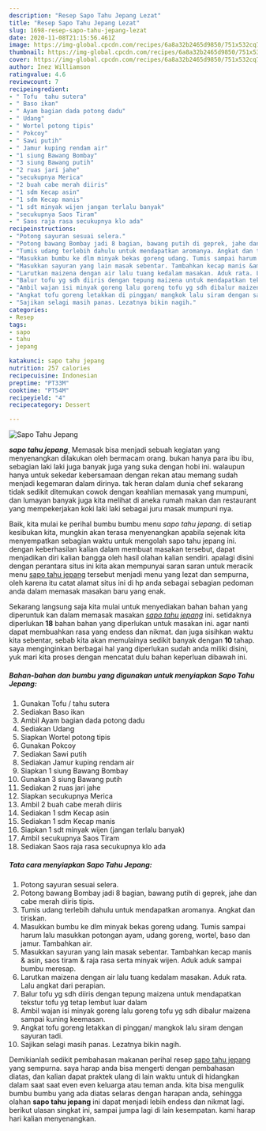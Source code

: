 ```yaml
---
description: "Resep Sapo Tahu Jepang Lezat"
title: "Resep Sapo Tahu Jepang Lezat"
slug: 1698-resep-sapo-tahu-jepang-lezat
date: 2020-11-08T21:15:56.461Z
image: https://img-global.cpcdn.com/recipes/6a8a32b2465d9850/751x532cq70/sapo-tahu-jepang-foto-resep-utama.jpg
thumbnail: https://img-global.cpcdn.com/recipes/6a8a32b2465d9850/751x532cq70/sapo-tahu-jepang-foto-resep-utama.jpg
cover: https://img-global.cpcdn.com/recipes/6a8a32b2465d9850/751x532cq70/sapo-tahu-jepang-foto-resep-utama.jpg
author: Inez Williamson
ratingvalue: 4.6
reviewcount: 7
recipeingredient:
- " Tofu  tahu sutera"
- " Baso ikan"
- " Ayam bagian dada potong dadu"
- " Udang"
- " Wortel potong tipis"
- " Pokcoy"
- " Sawi putih"
- " Jamur kuping rendam air"
- "1 siung Bawang Bombay"
- "3 siung Bawang putih"
- "2 ruas jari jahe"
- "secukupnya Merica"
- "2 buah cabe merah diiris"
- "1 sdm Kecap asin"
- "1 sdm Kecap manis"
- "1 sdt minyak wijen jangan terlalu banyak"
- "secukupnya Saos Tiram"
- " Saos raja rasa secukupnya klo ada"
recipeinstructions:
- "Potong sayuran sesuai selera."
- "Potong bawang Bombay jadi 8 bagian, bawang putih di geprek, jahe dan cabe merah diiris tipis."
- "Tumis udang terlebih dahulu untuk mendapatkan aromanya. Angkat dan tiriskan."
- "Masukkan bumbu ke dlm minyak bekas goreng udang. Tumis sampai harum lalu masukkan potongan ayam, udang goreng, wortel, baso dan jamur. Tambahkan air."
- "Masukkan sayuran yang lain masak sebentar. Tambahkan kecap manis &amp; asin, saos tiram &amp; raja rasa serta minyak wijen. Aduk aduk sampai bumbu meresap."
- "Larutkan maizena dengan air lalu tuang kedalam masakan. Aduk rata. Lalu angkat dari perapian."
- "Balur tofu yg sdh diiris dengan tepung maizena untuk mendapatkan tekstur tofu yg tetap lembut luar dalam"
- "Ambil wajan isi minyak goreng lalu goreng tofu yg sdh dibalur maizena sampai kuning keemasan."
- "Angkat tofu goreng letakkan di pinggan/ mangkok lalu siram dengan sayuran tadi."
- "Sajikan selagi masih panas. Lezatnya bikin nagih."
categories:
- Resep
tags:
- sapo
- tahu
- jepang

katakunci: sapo tahu jepang 
nutrition: 257 calories
recipecuisine: Indonesian
preptime: "PT33M"
cooktime: "PT54M"
recipeyield: "4"
recipecategory: Dessert

---
```



![Sapo Tahu Jepang](https://img-global.cpcdn.com/recipes/6a8a32b2465d9850/751x532cq70/sapo-tahu-jepang-foto-resep-utama.jpg)

<b><i>sapo tahu jepang</i></b>, Memasak bisa menjadi sebuah kegiatan yang menyenangkan dilakukan oleh bermacam orang. bukan hanya para ibu ibu, sebagian laki laki juga banyak juga yang suka dengan hobi ini. walaupun hanya untuk sekedar kebersamaan dengan rekan atau memang sudah menjadi kegemaran dalam dirinya. tak heran dalam dunia chef sekarang tidak sedikit ditemukan cowok dengan keahlian memasak yang mumpuni, dan lumayan banyak juga kita melihat di aneka rumah makan dan restaurant yang mempekerjakan koki laki laki sebagai juru masak mumpuni nya.

Baik, kita mulai ke perihal bumbu bumbu menu <i>sapo tahu jepang</i>. di setiap kesibukan kita, mungkin akan terasa menyenangkan apabila sejenak kita menyempatkan sebagian waktu untuk mengolah sapo tahu jepang ini. dengan keberhasilan kalian dalam membuat masakan tersebut, dapat menjadikan diri kalian bangga oleh hasil olahan kalian sendiri. apalagi disini dengan perantara situs ini kita akan mempunyai saran saran untuk meracik menu <u>sapo tahu jepang</u> tersebut menjadi menu yang lezat dan sempurna, oleh karena itu catat alamat situs ini di hp anda sebagai sebagian pedoman anda dalam memasak masakan baru yang enak.




Sekarang langsung saja kita mulai untuk menyediakan bahan bahan yang diperuntuk kan dalam memasak masakan <u><i>sapo tahu jepang</i></u> ini. setidaknya diperlukan <b>18</b> bahan bahan yang diperlukan untuk masakan ini. agar nanti dapat membuahkan rasa yang endess dan nikmat. dan juga sisihkan waktu kita sebentar, sebab kita akan memulainya sedikit banyak dengan <b>10</b> tahap. saya menginginkan berbagai hal yang diperlukan sudah anda miliki disini, yuk mari kita proses dengan mencatat dulu bahan keperluan dibawah ini.

<!--inarticleads1-->

##### Bahan-bahan dan bumbu yang digunakan untuk menyiapkan Sapo Tahu Jepang:

1. Gunakan  Tofu / tahu sutera
1. Sediakan  Baso ikan
1. Ambil  Ayam bagian dada potong dadu
1. Sediakan  Udang
1. Siapkan  Wortel potong tipis
1. Gunakan  Pokcoy
1. Sediakan  Sawi putih
1. Sediakan  Jamur kuping rendam air
1. Siapkan 1 siung Bawang Bombay
1. Gunakan 3 siung Bawang putih
1. Sediakan 2 ruas jari jahe
1. Siapkan secukupnya Merica
1. Ambil 2 buah cabe merah diiris
1. Sediakan 1 sdm Kecap asin
1. Sediakan 1 sdm Kecap manis
1. Siapkan 1 sdt minyak wijen (jangan terlalu banyak)
1. Ambil secukupnya Saos Tiram
1. Sediakan  Saos raja rasa secukupnya klo ada




<!--inarticleads2-->

##### Tata cara menyiapkan Sapo Tahu Jepang:

1. Potong sayuran sesuai selera.
1. Potong bawang Bombay jadi 8 bagian, bawang putih di geprek, jahe dan cabe merah diiris tipis.
1. Tumis udang terlebih dahulu untuk mendapatkan aromanya. Angkat dan tiriskan.
1. Masukkan bumbu ke dlm minyak bekas goreng udang. Tumis sampai harum lalu masukkan potongan ayam, udang goreng, wortel, baso dan jamur. Tambahkan air.
1. Masukkan sayuran yang lain masak sebentar. Tambahkan kecap manis &amp; asin, saos tiram &amp; raja rasa serta minyak wijen. Aduk aduk sampai bumbu meresap.
1. Larutkan maizena dengan air lalu tuang kedalam masakan. Aduk rata. Lalu angkat dari perapian.
1. Balur tofu yg sdh diiris dengan tepung maizena untuk mendapatkan tekstur tofu yg tetap lembut luar dalam
1. Ambil wajan isi minyak goreng lalu goreng tofu yg sdh dibalur maizena sampai kuning keemasan.
1. Angkat tofu goreng letakkan di pinggan/ mangkok lalu siram dengan sayuran tadi.
1. Sajikan selagi masih panas. Lezatnya bikin nagih.




Demikianlah sedikit pembahasan makanan perihal resep <u>sapo tahu jepang</u> yang sempurna. saya harap anda bisa mengerti dengan pembahasan diatas, dan kalian dapat praktek ulang di lain waktu untuk di hidangkan dalam saat saat even even keluarga atau teman anda. kita bisa mengulik bumbu bumbu yang ada diatas selaras dengan harapan anda, sehingga olahan <b>sapo tahu jepang</b> ini dapat menjadi lebih endess dan nikmat lagi. berikut ulasan singkat ini, sampai jumpa lagi di lain kesempatan. kami harap hari kalian menyenangkan.
